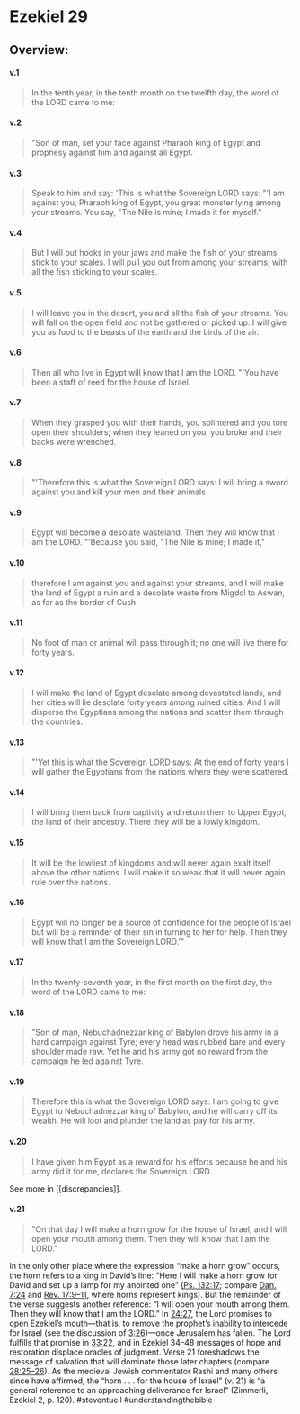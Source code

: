 # Ezekiel 29

## Overview:

#### v.1
>In the tenth year, in the tenth month on the twelfth day, the word of the LORD came to me:

#### v.2
>"Son of man, set your face against Pharaoh king of Egypt and prophesy against him and against all Egypt.

#### v.3
>Speak to him and say: 'This is what the Sovereign LORD says: "'I am against you, Pharaoh king of Egypt, you great monster lying among your streams. You say, "The Nile is mine; I made it for myself."

#### v.4
>But I will put hooks in your jaws and make the fish of your streams stick to your scales. I will pull you out from among your streams, with all the fish sticking to your scales.

#### v.5
>I will leave you in the desert, you and all the fish of your streams. You will fall on the open field and not be gathered or picked up. I will give you as food to the beasts of the earth and the birds of the air.

#### v.6
>Then all who live in Egypt will know that I am the LORD. "'You have been a staff of reed for the house of Israel.

#### v.7
>When they grasped you with their hands, you splintered and you tore open their shoulders; when they leaned on you, you broke and their backs were wrenched.

#### v.8
>"'Therefore this is what the Sovereign LORD says: I will bring a sword against you and kill your men and their animals.

#### v.9
>Egypt will become a desolate wasteland. Then they will know that I am the LORD. "'Because you said, "The Nile is mine; I made it,"

#### v.10
>therefore I am against you and against your streams, and I will make the land of Egypt a ruin and a desolate waste from Migdol to Aswan, as far as the border of Cush.

#### v.11
>No foot of man or animal will pass through it; no one will live there for forty years.

#### v.12
>I will make the land of Egypt desolate among devastated lands, and her cities will lie desolate forty years among ruined cities. And I will disperse the Egyptians among the nations and scatter them through the countries.

#### v.13
>"'Yet this is what the Sovereign LORD says: At the end of forty years I will gather the Egyptians from the nations where they were scattered.

#### v.14
>I will bring them back from captivity and return them to Upper Egypt, the land of their ancestry. There they will be a lowly kingdom.

#### v.15
>It will be the lowliest of kingdoms and will never again exalt itself above the other nations. I will make it so weak that it will never again rule over the nations.

#### v.16
>Egypt will no longer be a source of confidence for the people of Israel but will be a reminder of their sin in turning to her for help. Then they will know that I am the Sovereign LORD.'"

#### v.17
>In the twenty-seventh year, in the first month on the first day, the word of the LORD came to me:

#### v.18
>"Son of man, Nebuchadnezzar king of Babylon drove his army in a hard campaign against Tyre; every head was rubbed bare and every shoulder made raw. Yet he and his army got no reward from the campaign he led against Tyre.

#### v.19
>Therefore this is what the Sovereign LORD says: I am going to give Egypt to Nebuchadnezzar king of Babylon, and he will carry off its wealth. He will loot and plunder the land as pay for his army.

#### v.20
>I have given him Egypt as a reward for his efforts because he and his army did it for me, declares the Sovereign LORD.

See more in [[discrepancies]].

#### v.21
>"On that day I will make a horn grow for the house of Israel, and I will open your mouth among them. Then they will know that I am the LORD."

In the only other place where the expression “make a horn grow” occurs, the horn refers to a king in David’s line: “Here I will make a horn grow for David and set up a lamp for my anointed one” [(Ps. 132:17](Psalm132#v.17); compare [Dan. 7:24](Daniel7#v.24) and [Rev. 17:9–11](Revelation17#v.9), where horns represent kings). But the remainder of the verse suggests another reference: “I will open your mouth among them. Then they will know that I am the LORD.” In [24:27](Ezekeil24#v.27), the Lord promises to open Ezekiel’s mouth—that is, to remove the prophet’s inability to intercede for Israel (see the discussion of [3:26](Ezekiel3#v.26))—once Jerusalem has fallen. The Lord fulfills that promise in [33:22](Ezekiel33#v.22), and in Ezekiel 34–48 messages of hope and restoration displace oracles of judgment. Verse 21 foreshadows the message of salvation that will dominate those later chapters (compare [28:25–26](Ezekiel28#v.25-26)). As the medieval Jewish commentator Rashi and many others since have affirmed, the “horn . . . for the house of Israel” (v. 21) is “a general reference to an approaching deliverance for Israel” (Zimmerli, Ezekiel 2, p. 120). 
#steventuell #understandingthebible 



